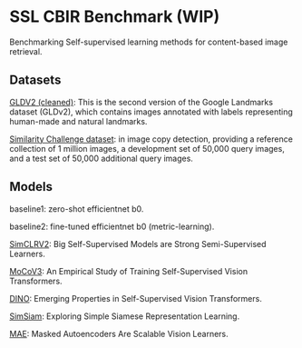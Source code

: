 # SSL CBIR Benchmark (WIP)

Benchmarking Self-supervised learning methods for content-based image retrieval.

## Datasets

[GLDV2 (cleaned)](https://arxiv.org/abs/2003.11211): This is the second version of the Google Landmarks dataset (GLDv2), which contains images annotated with labels representing human-made and natural landmarks. 

[Similarity Challenge dataset](https://arxiv.org/pdf/2106.09672.pdf): in image copy detection, providing a reference collection of 1 million images, a development set of 50,000 query images, and a test set of 50,000 additional query images.

## Models

baseline1: zero-shot efficientnet b0.

baseline2: fine-tuned efficientnet b0 (metric-learning).

[SimCLRV2](https://arxiv.org/abs/2006.10029): Big Self-Supervised Models are Strong Semi-Supervised Learners.

[MoCoV3](https://arxiv.org/abs/2104.02057): An Empirical Study of Training Self-Supervised Vision Transformers.

[DINO](https://arxiv.org/abs/2104.14294): Emerging Properties in Self-Supervised Vision Transformers.

[SimSiam](https://arxiv.org/abs/2011.10566): Exploring Simple Siamese Representation Learning.

[MAE](https://arxiv.org/abs/2111.06377): Masked Autoencoders Are Scalable Vision Learners.
